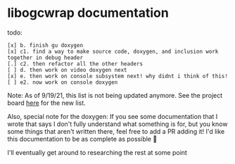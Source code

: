 # libogcwrap documentation

todo:

	[x] b. finish gu doxygen
	[x] c1. find a way to make source code, doxygen, and inclusion work together in debug header
	[.] c2. then refactor all the other headers
	[ ] d. then work on video doxygen next
	[x] e. then work on console subsystem next! why didnt i think of this!
	[ ] e2. now work on console doxygen

Note: As of 9/19/21, this list is not being updated anymore. See the project board [here](https://github.com/Muffin1634/ogcwrap/projects/1) for the new list.

Also, special note for the doxygen: If you see some documentation that I wrote that says I don't fully understand what something is for, but you know some things that aren't written there, feel free to add a PR adding it! I'd like this documentation to be as complete as possible 🙂

I'll eventually get around to researching the rest at some point